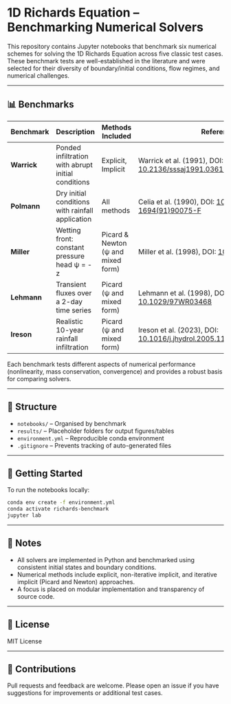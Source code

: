 # 1D Richards Equation – Benchmarking Numerical Solvers

This repository contains Jupyter notebooks that benchmark six numerical schemes for solving the 1D Richards Equation across five classic test cases. These benchmark tests are well-established in the literature and were selected for their diversity of boundary/initial conditions, flow regimes, and numerical challenges.

---

## 📊 Benchmarks

| Benchmark | Description                    | Methods Included               | Reference |
|----------|-------------------------------|-------------------------------|-----------|
| **Warrick** | Ponded infiltration with abrupt initial conditions | Explicit, Implicit | Warrick et al. (1991), DOI: [10.2136/sssaj1991.03615995005500050006x](https://doi.org/10.1023/B:ENVR.0000046450.62059.62) |
| **Polmann** | Dry initial conditions with rainfall application | All methods | Celia et al. (1990), DOI: [10.1016/0022-1694(91)90075-F](https://doi.org/10.1029/WR026i007p01483) |
| **Miller** | Wetting front: constant pressure head ψ = -z | Picard & Newton (ψ and mixed form) | Miller et al. (1998), DOI: [10.1029/98WR01936](https://doi.org/10.1029/98WR01673) |
| **Lehmann** | Transient fluxes over a 2-day time series | Picard (ψ and mixed form) | Lehmann et al. (1998), DOI: [10.1029/97WR03468](https://doi.org/10.1023/A:1006555107450) |
| **Ireson** | Realistic 10-year rainfall infiltration | Picard (ψ and mixed form) | Ireson et al. (2023), DOI: [10.1016/j.jhydrol.2005.11.043](https://doi.org/10.5194/gmd-16-659-2023) |

Each benchmark tests different aspects of numerical performance (nonlinearity, mass conservation, convergence) and provides a robust basis for comparing solvers.

---

## 📁 Structure

- `notebooks/` – Organised by benchmark
- `results/` – Placeholder folders for output figures/tables
- `environment.yml` – Reproducible conda environment
- `.gitignore` – Prevents tracking of auto-generated files

---

## 🚀 Getting Started

To run the notebooks locally:

```bash
conda env create -f environment.yml
conda activate richards-benchmark
jupyter lab
```

---

## 📌 Notes

- All solvers are implemented in Python and benchmarked using consistent initial states and boundary conditions.
- Numerical methods include explicit, non-iterative implicit, and iterative implicit (Picard and Newton) approaches.
- A focus is placed on modular implementation and transparency of source code.

---

## 📄 License

MIT License

---

## 🤝 Contributions

Pull requests and feedback are welcome. Please open an issue if you have suggestions for improvements or additional test cases.
